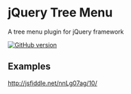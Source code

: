 # jQuery Tree Menu

A tree menu plugin for jQuery framework

[![GitHub version](https://d25lcipzij17d.cloudfront.net/badge.svg?id=gh&type=5&v=1.0)](https://github.com/mefefirat/dTree)

## Examples
http://jsfiddle.net/nnLg07ag/10/

